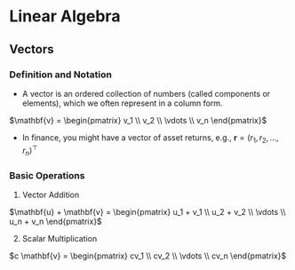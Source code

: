 # Linear Algebra

## Vectors

### Definition and Notation

- A vector is an ordered collection of numbers (called components or elements), which we often represent in a column form.

$\mathbf{v} = \begin{pmatrix} v_1 \\ v_2 \\ \vdots \\ v_n \end{pmatrix}$

- In finance, you might have a vector of asset returns, e.g., $\mathbf{r} = (r_1, r_2, \ldots, r_n)^\top$

### Basic Operations

1. Vector Addition

$\mathbf{u} + \mathbf{v} = \begin{pmatrix} 
u_1 + v_1 \\ 
u_2 + v_2 \\ 
\vdots \\ 
u_n + v_n 
\end{pmatrix}$

2. Scalar Multiplication

$c \mathbf{v} = \begin{pmatrix} 
cv_1 \\ 
cv_2 \\ 
\vdots \\ 
cv_n 
\end{pmatrix}$